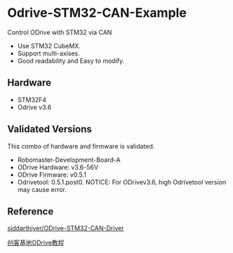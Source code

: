 # Odrive-STM32-CAN-Example

Control ODrive with STM32 via CAN

- Use STM32 CubeMX.
- Support multi-axises.
- Good readability and Easy to modify.

## Hardware
- STM32F4
- Odrive v3.6

## Validated Versions
This combo of hardware and firmware is validated.
  - Robomaster-Development-Board-A
  - ODrive Hardware: v3.6-56V
  - ODrive Firmware: v0.5.1
  - Odrivetool: 0.5.1.post0. NOTICE: For ODrivev3.6, high Odrivetool version may cause error.

## Reference
[siddarthiyer/ODrive-STM32-CAN-Driver](https://github.com/siddarthiyer/ODrive-STM32-CAN-Driver)

[创客基地ODrive教程](https://blog.csdn.net/gjy_skyblue/category_10813011.html)
